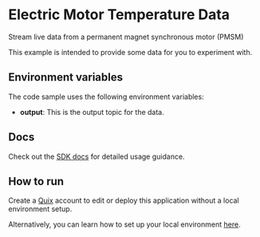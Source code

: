 # Electric Motor Temperature Data

Stream live data from a permanent magnet synchronous motor (PMSM) 

This example is intended to provide some data for you to experiment with.

## Environment variables

The code sample uses the following environment variables:

- **output**: This is the output topic for the data.

## Docs
Check out the [SDK docs](https://quix.ai/docs/sdk/introduction.html) for detailed usage guidance.

## How to run
Create a [Quix](https://portal.platform.quix.ai/self-sign-up?xlink=github) account to edit or deploy this application without a local environment setup.

Alternatively, you can learn how to set up your local environment [here](https://quix.ai/docs/sdk/python-setup.html).